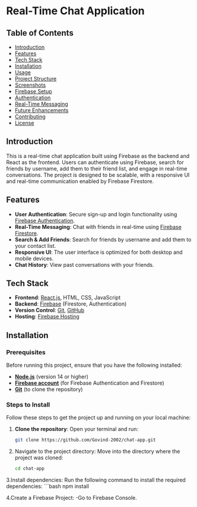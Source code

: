 # Real-Time Chat Application

## Table of Contents
- [Introduction](#introduction)
- [Features](#features)
- [Tech Stack](#tech-stack)
- [Installation](#installation)
- [Usage](#usage)
- [Project Structure](#project-structure)
- [Screenshots](#screenshots)
- [Firebase Setup](#firebase-setup)
- [Authentication](#authentication)
- [Real-Time Messaging](#real-time-messaging)
- [Future Enhancements](#future-enhancements)
- [Contributing](#contributing)
- [License](#license)

## Introduction
This is a real-time chat application built using Firebase as the backend and React as the frontend. Users can authenticate using Firebase, search for friends by username, add them to their friend list, and engage in real-time conversations. The project is designed to be scalable, with a responsive UI and real-time communication enabled by Firebase Firestore.

## Features
- **User Authentication**: Secure sign-up and login functionality using [Firebase Authentication](https://firebase.google.com/docs/auth).
- **Real-Time Messaging**: Chat with friends in real-time using [Firebase Firestore](https://firebase.google.com/docs/firestore).
- **Search & Add Friends**: Search for friends by username and add them to your contact list.
- **Responsive UI**: The user interface is optimized for both desktop and mobile devices.
- **Chat History**: View past conversations with your friends.

## Tech Stack
- **Frontend**: [React.js](https://reactjs.org/), HTML, CSS, JavaScript
- **Backend**: [Firebase](https://firebase.google.com/) (Firestore, Authentication)
- **Version Control**: [Git](https://git-scm.com/), [GitHub](https://github.com/)
- **Hosting**: [Firebase Hosting](https://firebase.google.com/docs/hosting)

## Installation

### Prerequisites
Before running this project, ensure that you have the following installed:
- **[Node.js](https://nodejs.org/en/)** (version 14 or higher)
- **[Firebase account](https://firebase.google.com/)** (for Firebase Authentication and Firestore)
- **[Git](https://git-scm.com/)** (to clone the repository)

### Steps to Install
Follow these steps to get the project up and running on your local machine:

1. **Clone the repository**:
   Open your terminal and run:
   ```bash
   git clone https://github.com/Govind-2002/chat-app.git
2. Navigate to the project directory: Move into the directory where the project was cloned:
   ```bash
   cd chat-app
3.Install dependencies: Run the following command to install the required dependencies:
    ```bash
      npm install

4.Create a Firebase Project:
  -Go to Firebase Console.


 


  
  
  

  



      













   
